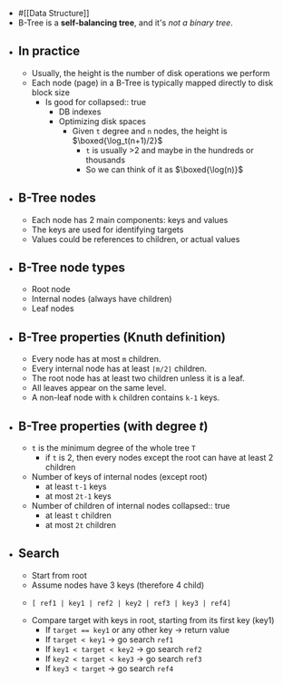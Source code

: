 - #[[Data Structure]]
- B-Tree is a **self-balancing tree**, and it's *not a binary tree*.
- ## In practice
	- Usually, the height is the number of disk operations we perform
	- Each node (page) in a B-Tree is typically mapped directly to disk block size
		- Is good for
		  collapsed:: true
			- DB indexes
			- Optimizing disk spaces
				- Given `t` degree and `n` nodes, the height is $\boxed{\log_t(n+1)/2}$
					- `t` is usually >2 and maybe in the hundreds or thousands
					- So we can think of it as $\boxed{\log(n)}$
- ## B-Tree nodes
	- Each node has 2 main components: keys and values
	- The keys are used for identifying targets
	- Values could be references to children, or actual values
- ## B-Tree node types
	- Root node
	- Internal nodes (always have children)
	- Leaf nodes
- ## B-Tree properties (Knuth definition)
	- Every node has at most `m` children.
	- Every internal node has at least `⌈m/2⌉` children.
	- The root node has at least two children unless it is a leaf.
	- All leaves appear on the same level.
	- A non-leaf node with `k` children contains `k-1` keys.
- ## B-Tree properties (with degree *t*)
	- `t` is the minimum degree of the whole tree `T`
		- if `t` is 2, then every nodes except the root can have at least 2 children
	- Number of keys of internal nodes (except root)
		- at least `t-1` keys
		- at most `2t-1` keys
	- Number of children of internal nodes
	  collapsed:: true
		- at least `t` children
		- at most `2t` children
- ## Search
	- Start from root
	- Assume nodes have 3 keys (therefore 4 child)
	- ```
	  [ ref1 | key1 | ref2 | key2 | ref3 | key3 | ref4]
	  ```
	- Compare target with keys in root, starting from its first key (key1)
		- If `target == key1` or any other key -> return value
		- If `target < key1` -> go search `ref1`
		- If `key1 < target < key2` -> go search `ref2`
		- If `key2 < target < key3` -> go search `ref3`
		- If `key3 < target` -> go search `ref4`